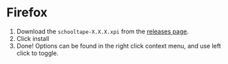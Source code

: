 # Firefox

1. Download the `schooltape-X.X.X.xpi` from the [releases page](https://github.com/42willow/schooltape/releases/latest).
2. Click install
3. Done! Options can be found in the right click context menu, and use left click to toggle.
